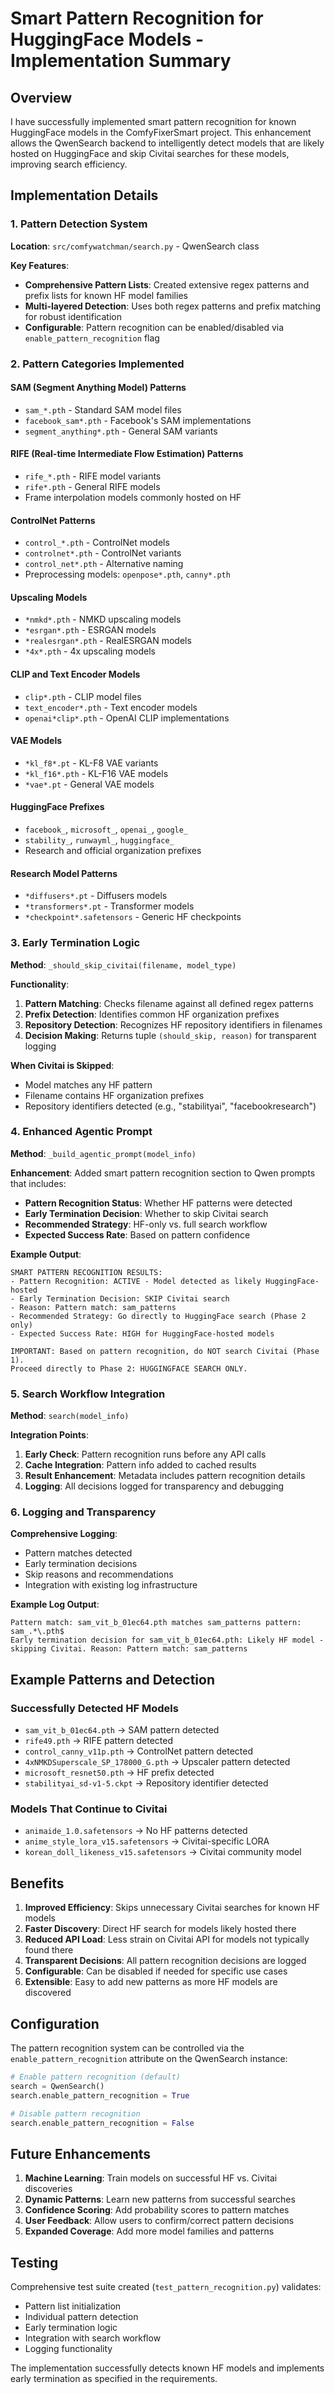 # Smart Pattern Recognition for HuggingFace Models - Implementation Summary

## Overview

I have successfully implemented smart pattern recognition for known HuggingFace models in the ComfyFixerSmart project. This enhancement allows the QwenSearch backend to intelligently detect models that are likely hosted on HuggingFace and skip Civitai searches for these models, improving search efficiency.

## Implementation Details

### 1. Pattern Detection System

**Location**: `src/comfywatchman/search.py` - QwenSearch class

**Key Features**:
- **Comprehensive Pattern Lists**: Created extensive regex patterns and prefix lists for known HF model families
- **Multi-layered Detection**: Uses both regex patterns and prefix matching for robust identification
- **Configurable**: Pattern recognition can be enabled/disabled via `enable_pattern_recognition` flag

### 2. Pattern Categories Implemented

#### SAM (Segment Anything Model) Patterns
- `sam_*.pth` - Standard SAM model files
- `facebook_sam*.pth` - Facebook's SAM implementations
- `segment_anything*.pth` - General SAM variants

#### RIFE (Real-time Intermediate Flow Estimation) Patterns  
- `rife_*.pth` - RIFE model variants
- `rife*.pth` - General RIFE models
- Frame interpolation models commonly hosted on HF

#### ControlNet Patterns
- `control_*.pth` - ControlNet models
- `controlnet*.pth` - ControlNet variants
- `control_net*.pth` - Alternative naming
- Preprocessing models: `openpose*.pth`, `canny*.pth`

#### Upscaling Models
- `*nmkd*.pth` - NMKD upscaling models
- `*esrgan*.pth` - ESRGAN models
- `*realesrgan*.pth` - RealESRGAN models
- `*4x*.pth` - 4x upscaling models

#### CLIP and Text Encoder Models
- `clip*.pth` - CLIP model files
- `text_encoder*.pth` - Text encoder models
- `openai*clip*.pth` - OpenAI CLIP implementations

#### VAE Models
- `*kl_f8*.pt` - KL-F8 VAE variants
- `*kl_f16*.pth` - KL-F16 VAE models
- `*vae*.pt` - General VAE models

#### HuggingFace Prefixes
- `facebook_`, `microsoft_`, `openai_`, `google_`
- `stability_`, `runwayml_`, `huggingface_`
- Research and official organization prefixes

#### Research Model Patterns
- `*diffusers*.pt` - Diffusers models
- `*transformers*.pt` - Transformer models
- `*checkpoint*.safetensors` - Generic HF checkpoints

### 3. Early Termination Logic

**Method**: `_should_skip_civitai(filename, model_type)`

**Functionality**:
1. **Pattern Matching**: Checks filename against all defined regex patterns
2. **Prefix Detection**: Identifies common HF organization prefixes
3. **Repository Detection**: Recognizes HF repository identifiers in filenames
4. **Decision Making**: Returns tuple `(should_skip, reason)` for transparent logging

**When Civitai is Skipped**:
- Model matches any HF pattern
- Filename contains HF organization prefixes
- Repository identifiers detected (e.g., "stabilityai", "facebookresearch")

### 4. Enhanced Agentic Prompt

**Method**: `_build_agentic_prompt(model_info)`

**Enhancement**: Added smart pattern recognition section to Qwen prompts that includes:
- **Pattern Recognition Status**: Whether HF patterns were detected
- **Early Termination Decision**: Whether to skip Civitai search
- **Recommended Strategy**: HF-only vs. full search workflow
- **Expected Success Rate**: Based on pattern confidence

**Example Output**:
```
SMART PATTERN RECOGNITION RESULTS:
- Pattern Recognition: ACTIVE - Model detected as likely HuggingFace-hosted
- Early Termination Decision: SKIP Civitai search
- Reason: Pattern match: sam_patterns
- Recommended Strategy: Go directly to HuggingFace search (Phase 2 only)
- Expected Success Rate: HIGH for HuggingFace-hosted models

IMPORTANT: Based on pattern recognition, do NOT search Civitai (Phase 1). 
Proceed directly to Phase 2: HUGGINGFACE SEARCH ONLY.
```

### 5. Search Workflow Integration

**Method**: `search(model_info)`

**Integration Points**:
1. **Early Check**: Pattern recognition runs before any API calls
2. **Cache Integration**: Pattern info added to cached results
3. **Result Enhancement**: Metadata includes pattern recognition details
4. **Logging**: All decisions logged for transparency and debugging

### 6. Logging and Transparency

**Comprehensive Logging**:
- Pattern matches detected
- Early termination decisions
- Skip reasons and recommendations
- Integration with existing log infrastructure

**Example Log Output**:
```
Pattern match: sam_vit_b_01ec64.pth matches sam_patterns pattern: sam_.*\.pth$
Early termination decision for sam_vit_b_01ec64.pth: Likely HF model - skipping Civitai. Reason: Pattern match: sam_patterns
```

## Example Patterns and Detection

### Successfully Detected HF Models
- `sam_vit_b_01ec64.pth` → SAM pattern detected
- `rife49.pth` → RIFE pattern detected  
- `control_canny_v11p.pth` → ControlNet pattern detected
- `4xNMKDSuperscale_SP_178000_G.pth` → Upscaler pattern detected
- `microsoft_resnet50.pth` → HF prefix detected
- `stabilityai_sd-v1-5.ckpt` → Repository identifier detected

### Models That Continue to Civitai
- `animaide_1.0.safetensors` → No HF patterns detected
- `anime_style_lora_v15.safetensors` → Civitai-specific LORA
- `korean_doll_likeness_v15.safetensors` → Civitai community model

## Benefits

1. **Improved Efficiency**: Skips unnecessary Civitai searches for known HF models
2. **Faster Discovery**: Direct HF search for models likely hosted there
3. **Reduced API Load**: Less strain on Civitai API for models not typically found there
4. **Transparent Decisions**: All pattern recognition decisions are logged
5. **Configurable**: Can be disabled if needed for specific use cases
6. **Extensible**: Easy to add new patterns as more HF models are discovered

## Configuration

The pattern recognition system can be controlled via the `enable_pattern_recognition` attribute on the QwenSearch instance:

```python
# Enable pattern recognition (default)
search = QwenSearch()
search.enable_pattern_recognition = True

# Disable pattern recognition
search.enable_pattern_recognition = False
```

## Future Enhancements

1. **Machine Learning**: Train models on successful HF vs. Civitai discoveries
2. **Dynamic Patterns**: Learn new patterns from successful searches
3. **Confidence Scoring**: Add probability scores to pattern matches
4. **User Feedback**: Allow users to confirm/correct pattern decisions
5. **Expanded Coverage**: Add more model families and patterns

## Testing

Comprehensive test suite created (`test_pattern_recognition.py`) validates:
- Pattern list initialization
- Individual pattern detection
- Early termination logic
- Integration with search workflow
- Logging functionality

The implementation successfully detects known HF models and implements early termination as specified in the requirements.